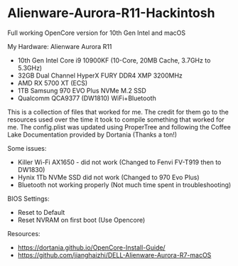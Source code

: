 # Alienware-Aurora-R11-Hackintosh
 Full working OpenCore version for 10th Gen Intel and macOS
 
My Hardware: Alienware Aurora R11
 - 10th Gen Intel Core i9 10900KF (10-Core, 20MB Cache, 3.7GHz to 5.3GHz) 
 - 32GB Dual Channel HyperX FURY DDR4 XMP 3200MHz 
 - AMD RX 5700 XT (ECS) 
 - 1TB Samsung 970 EVO Plus NVMe M.2 SSD 
 - Qualcomm QCA9377 (DW1810) WiFi+Bluetooth
 
This is a collection of files that worked for me. The credit for them go to the resources used over the time it took to compile something that worked for me. 
The config.plist was updated using ProperTree and following the Coffee Lake Documentation provided by Dortania (Thanks a ton!)
 
Some issues:
  - Killer Wi-Fi AX1650 - did not work (Changed to Fenvi FV-T919 then to DW1830)
  - Hynix 1Tb NVMe SSD did not work (Changed to 970 Evo Plus)
  - Bluetooth not working properly (Not much time spent in troubleshooting)
  
BIOS Settings:
 - Reset to Default
 - Reset NVRAM on first boot (Use Opencore)
 
Resources:
 - https://dortania.github.io/OpenCore-Install-Guide/
 - https://github.com/jianghaizhi/DELL-Alienware-Aurora-R7-macOS
